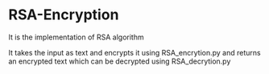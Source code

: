 # RSA-Encryption
It is the implementation of RSA algorithm

It takes the input as text and encrypts it using RSA_encrytion.py and returns an encrypted text
which can be decrypted using RSA_decrytion.py
